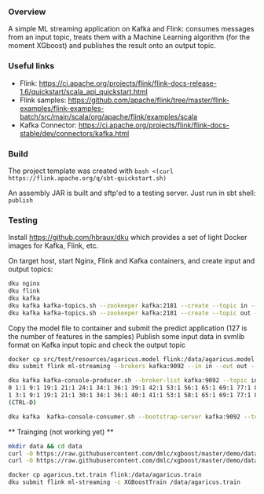 ### Overview
A simple ML streaming application on Kafka and Flink: consumes messages from an input topic, treats them 
 with a Machine Learning algorithm (for the moment XGboost) and publishes the result onto an output topic.

### Useful links
* Flink: https://ci.apache.org/projects/flink/flink-docs-release-1.6/quickstart/scala_api_quickstart.html
* Flink samples: https://github.com/apache/flink/tree/master/flink-examples/flink-examples-batch/src/main/scala/org/apache/flink/examples/scala 
* Kafka Connector: https://ci.apache.org/projects/flink/flink-docs-stable/dev/connectors/kafka.html

### Build
The project template was created with ```bash <(curl https://flink.apache.org/q/sbt-quickstart.sh)```

An assembly JAR is built and sftp'ed to a testing server. Just run in sbt shell: ```publish ```

### Testing

Install https://github.com/hbraux/dku which provides a set of light Docker images for Kafka, Flink, etc.

On target host, start Nginx, Flink and Kafka containers, and create input and output topics:
```sh
dku nginx
dku flink
dku kafka
dku kafka kafka-topics.sh --zookeeper kafka:2181 --create --topic in --partitions 1 --replication-factor 1
dku kafka kafka-topics.sh --zookeeper kafka:2181 --create --topic out --partitions 1 --replication-factor 1
```

Copy the model file to container and submit the predict application (127 is the number of features in the samples)
Publish some input data in svmlib format on Kafka input topic
and check the output topic
```sh
docker cp src/test/resources/agaricus.model flink:/data/agaricus.model
dku submit flink ml-streaming --brokers kafka:9092 --in in --out out --model agaricus.model --shape 127

dku kafka kafka-console-producer.sh --broker-list kafka:9092 --topic in
0 1:1 9:1 19:1 21:1 24:1 34:1 36:1 39:1 42:1 53:1 56:1 65:1 69:1 77:1 86:1 88:1 92:1 95:1 102:1 106:1 117:1 122:1
1 3:1 9:1 19:1 21:1 30:1 34:1 36:1 40:1 41:1 53:1 58:1 65:1 69:1 77:1 86:1 88:1 92:1 95:1 102:1 106:1 118:1 124:1
(CTRL-D)

dku kafka  kafka-console-consumer.sh --bootstrap-server kafka:9092 --topic out --from-beginning
```

** Trainging (not working yet) **

```sh
mkdir data && cd data
curl -O https://raw.githubusercontent.com/dmlc/xgboost/master/demo/data/agaricus.txt.test
curl -O https://raw.githubusercontent.com/dmlc/xgboost/master/demo/data/agaricus.txt.train

docker cp agaricus.txt.train flink:/data/agaricus.train
dku submit flink ml-streaming -c XGBoostTrain /data/agaricus.train
```


